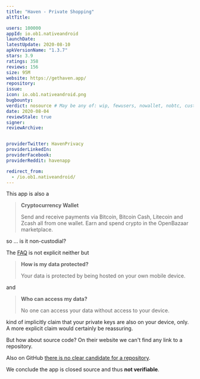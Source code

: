 ```yaml
---
title: "Haven - Private Shopping"
altTitle: 

users: 100000
appId: io.ob1.nativeandroid
launchDate: 
latestUpdate: 2020-08-10
apkVersionName: "1.3.7"
stars: 3.9
ratings: 358
reviews: 156
size: 95M
website: https://gethaven.app/
repository: 
issue: 
icon: io.ob1.nativeandroid.png
bugbounty: 
verdict: nosource # May be any of: wip, fewusers, nowallet, nobtc, custodial, nosource, nonverifiable, reproducible, bounty, defunct
date: 2020-08-04
reviewStale: true
signer: 
reviewArchive:


providerTwitter: HavenPrivacy
providerLinkedIn: 
providerFacebook: 
providerReddit: havenapp

redirect_from:
  - /io.ob1.nativeandroid/
---
```



This app is also a

> **Cryptocurrency Wallet**
> 
> Send and receive payments via Bitcoin, Bitcoin Cash, Litecoin and Zcash all
  from one wallet. Earn and spend crypto in the OpenBazaar marketplace.

so ... is it non-custodial?

The [FAQ](https://gethaven.app/faq/) is not explicit neither but

> **How is my data protected?**
> 
> Your data is protected by being hosted on your own mobile device.

and

> **Who can access my data?**
> 
> No one can access your data without access to your device.

kind of implicitly claim that your private keys are also on your device, only.
A more explicit claim would certainly be reassuring.

But how about source code? On their website we can't find any link to a
repository.

Also on GitHub [there is no clear candidate for a repository](https://github.com/search?q=%22io.ob1.nativeandroid%22).

We conclude the app is closed source and thus **not verifiable**.
